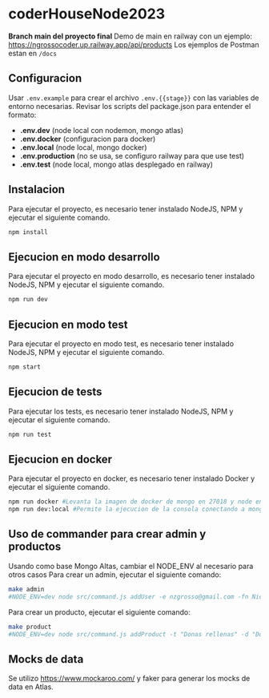 # coderHouseNode2023

**Branch main del proyecto final**
Demo de main en railway con un ejemplo: https://ngrossocoder.up.railway.app/api/products
Los ejemplos de Postman estan en `/docs`
## Configuracion
Usar `.env.example` para crear el archivo `.env.{{stage}}` con las variables de entorno necesarias. Revisar los scripts del package.json para entender el formato:
- **.env.dev** (node local con nodemon, mongo atlas)
- **.env.docker** (configuracion para docker)
- **.env.local** (node local, mongo docker)
- **.env.production** (no se usa, se configuro railway para que use test)
- **.env.test** (node local, mongo atlas desplegado en railway)
## Instalacion
Para ejecutar el proyecto, es necesario tener instalado NodeJS, NPM y ejecutar el siguiente comando.
```bash
npm install
``` 
## Ejecucion en modo desarrollo
Para ejecutar el proyecto en modo desarrollo, es necesario tener instalado NodeJS, NPM y ejecutar el siguiente comando.
```bash
npm run dev
```
## Ejecucion en modo test
Para ejecutar el proyecto en modo test, es necesario tener instalado NodeJS, NPM y ejecutar el siguiente comando.
```bash
npm start
```
## Ejecucion de tests
Para ejecutar los tests, es necesario tener instalado NodeJS, NPM y ejecutar el siguiente comando.
```bash
npm run test
```
## Ejecucion en docker
Para ejecutar el proyecto en docker, es necesario tener instalado Docker y ejecutar el siguiente comando.
```bash
npm run docker #Levanta la imagen de docker de mongo en 27018 y node en 8081
npm run dev:local #Permite la ejecucion de la consola conectando a mongo en docker
```
## Uso de commander para crear admin y productos
Usando como base Mongo Altas, cambiar el NODE_ENV al necesario para otros casos
Para crear un admin, ejecutar el siguiente comando:
```bash
make admin
#NODE_ENV=dev node src/command.js addUser -e nzgrosso@gmail.com -fn Nicolas -ln Grosso -p 123456 -a 29 -ia true
```
Para crear un producto, ejecutar el siguiente comando:
```bash
make product
#NODE_ENV=dev node src/command.js addProduct -t "Donas rellenas" -d "Donas rellenas de dulce de leche" -p 50 -th http://dummyimage.com/171x100.png/5fa2dd/ffffff -s 300 -c asd123 -cat Comida -st true
```
## Mocks de data
Se utilizo https://www.mockaroo.com/ y faker para generar los mocks de data en Atlas.
